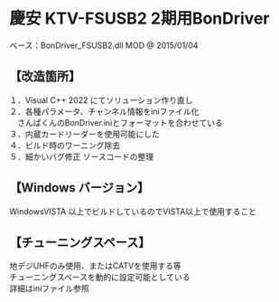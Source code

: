 # 慶安 KTV-FSUSB2 2期用BonDriver  

ベース：BonDriver_FSUSB2.dll MOD @ 2015/01/04  

## 【改造箇所】  

１．Visual C++ 2022 にてソリューション作り直し  
２．各種パラメータ、チャンネル情報をiniファイル化  
　さんぱくんのBonDriver.iniとフォーマットを合わせている  
３．内蔵カードリーダーを使用可能にした  
４．ビルド時のワーニング除去  
５．細かいバグ修正 ソースコードの整理  

## 【Windows バージョン】  
WindowsVISTA 以上でビルドしているのでVISTA以上で使用すること  

## 【チューニングスペース】  
地デジUHFのみ使用、またはCATVを使用する等  
チューニングスペースを動的に設定可能としている  
詳細はiniファイル参照  
